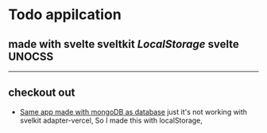 # Todo appilcation

## made with svelte sveltkit _LocalStorage_ svelte UNOCSS

---

## checkout out
- [Same app made with mongoDB as database](https://github.com/sacarvy/full-stack-web-application/tree/main) just it's not working with svelkit adapter-vercel, So I made this with localStorage,
